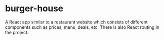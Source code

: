 # burger-house
A React app similar to a restaurant website which consists of different components such as prices, menu, deals, etc. There is also React routing in the project.
